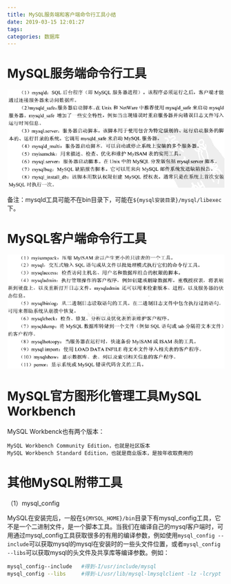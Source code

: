 ```yaml
---
title: MySQL服务端和客户端命令行工具小结
date: 2019-03-15 12:01:27
tags:
categories: 数据库
---
```


# MySQL服务端命令行工具

![](/images/mysql_tools_1_1.png)

备注：mysqld工具可能不在bin目录下，可能在`${mysql安装目录}/mysql/libexec`下。

# MySQL客户端命令行工具

![](/images/mysql_tools_1_2.png)

# MySQL官方图形化管理工具MySQL Workbench

MySQL Workbenck也有两个版本：

    MySQL Workbench Community Edition，也就是社区版本
    MySQL Workbench Standard Edition，也就是商业版本，是按年收取费用的

# 其他MySQL附带工具

（1）mysql_config

MySQL在安装完后，一般在`${MYSQL_HOME}/bin`目录下有mysql_config工具，它不是一个二进制文件，是一个脚本工具。当我们在编译自己的mysql客户端时，可用通过mysql_config工具获取很多的有用的编译参数，例如使用`mysql_config --include`可以获取mysql的mysql在安装时的一些头文件位置，或者`mysql_config --libs`可以获取mysql的头文件及共享库等编译参数。例如：

```bash
mysql_config--include   #得到-I/usr/include/mysql
mysql_config --libs     #得到-L/usr/lib/mysql-lmysqlclient -lz -lcrypt -lnsl -lm -L/usr/lib -lssl -lcrypto
```
